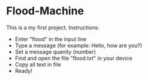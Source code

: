 # Flood-Machine

This is a my first project.
Instructions:
* Enter "flood" in the input line
* Type a message (for example: Hello, how are you?)
* Set a message quanity (number)
* Find and open the file "flood.txt" in your device
* Copy all text in file
* Ready!
